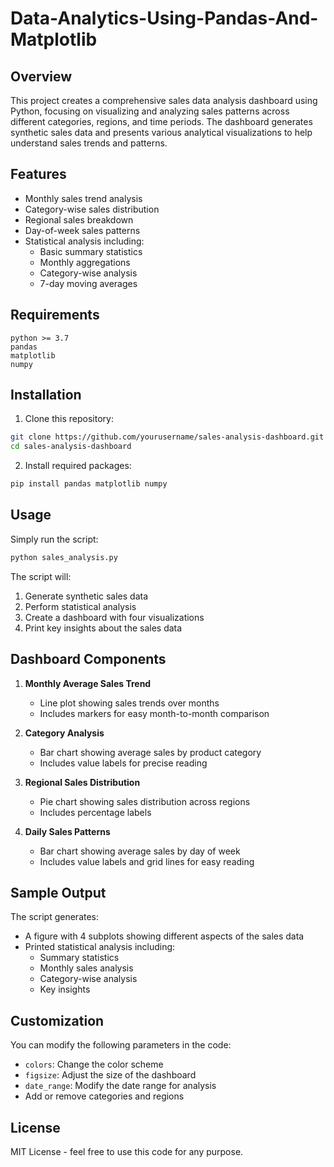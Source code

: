 # Data-Analytics-Using-Pandas-And-Matplotlib
## Overview
This project creates a comprehensive sales data analysis dashboard using Python, focusing on visualizing and analyzing sales patterns across different categories, regions, and time periods. The dashboard generates synthetic sales data and presents various analytical visualizations to help understand sales trends and patterns.

## Features
- Monthly sales trend analysis
- Category-wise sales distribution
- Regional sales breakdown
- Day-of-week sales patterns
- Statistical analysis including:
  - Basic summary statistics
  - Monthly aggregations
  - Category-wise analysis
  - 7-day moving averages

## Requirements
```
python >= 3.7
pandas
matplotlib
numpy
```

## Installation
1. Clone this repository:
```bash
git clone https://github.com/yourusername/sales-analysis-dashboard.git
cd sales-analysis-dashboard
```

2. Install required packages:
```bash
pip install pandas matplotlib numpy
```

## Usage
Simply run the script:
```bash
python sales_analysis.py
```

The script will:
1. Generate synthetic sales data
2. Perform statistical analysis
3. Create a dashboard with four visualizations
4. Print key insights about the sales data

## Dashboard Components
1. **Monthly Average Sales Trend**
   - Line plot showing sales trends over months
   - Includes markers for easy month-to-month comparison

2. **Category Analysis**
   - Bar chart showing average sales by product category
   - Includes value labels for precise reading

3. **Regional Sales Distribution**
   - Pie chart showing sales distribution across regions
   - Includes percentage labels

4. **Daily Sales Patterns**
   - Bar chart showing average sales by day of week
   - Includes value labels and grid lines for easy reading

## Sample Output
The script generates:
- A figure with 4 subplots showing different aspects of the sales data
- Printed statistical analysis including:
  - Summary statistics
  - Monthly sales analysis
  - Category-wise analysis
  - Key insights

## Customization
You can modify the following parameters in the code:
- `colors`: Change the color scheme
- `figsize`: Adjust the size of the dashboard
- `date_range`: Modify the date range for analysis
- Add or remove categories and regions

## License
MIT License - feel free to use this code for any purpose.


